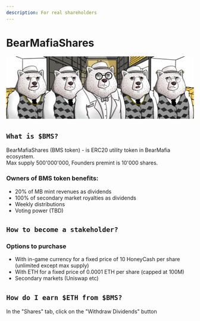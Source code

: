 ```yaml
---
description: For real shareholders
---
```


# BearMafiaShares

![](../.gitbook/assets/bms_polar.png)

## `What is $BMS?`

BearMafiaShares (BMS token) - is ERC20 utility token in BearMafia ecosystem. \
Max supply 500'000'000, Founders premint is 10'000 shares.

### Owners of BMS token benefits:

* 20% of MB mint revenues as dividends
* 100% of secondary market royalties as dividends
* Weekly distributions
* Voting power (TBD)

## `How to become a stakeholder?`

### Options to purchase

* With in-game currency for a fixed price of 10 HoneyCash per share (unlimited except max supply)
* With ETH for a fixed price of 0.0001 ETH per share (capped at 100M)
* Secondary markets (Uniswap etc)

## `How do I earn $ETH from $BMS?`

In the "Shares" tab, click on the "Withdraw Dividends" button
